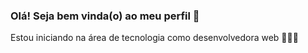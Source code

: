 ### Olá! Seja bem vinda(o) ao meu perfil 🌈


Estou iniciando na área de tecnologia como desenvolvedora web 👩‍💻🤓

